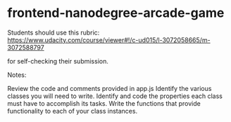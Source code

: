 frontend-nanodegree-arcade-game
===============================

Students should use this rubric: https://www.udacity.com/course/viewer#!/c-ud015/l-3072058665/m-3072588797

for self-checking their submission.

Notes:

Review the code and comments provided in app.js
Identify the various classes you will need to write.
Identify and code the properties each class must have to accomplish its tasks.
Write the functions that provide functionality to each of your class instances.
